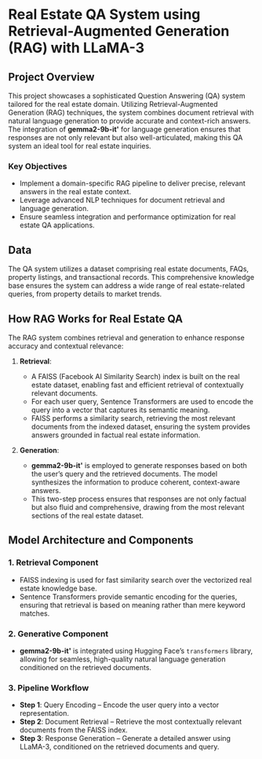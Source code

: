 # Real Estate QA System using Retrieval-Augmented Generation (RAG) with LLaMA-3

## Project Overview
This project showcases a sophisticated Question Answering (QA) system tailored for the real estate domain. Utilizing Retrieval-Augmented Generation (RAG) techniques, the system combines document retrieval with natural language generation to provide accurate and context-rich answers. The integration of **gemma2-9b-it'** for language generation ensures that responses are not only relevant but also well-articulated, making this QA system an ideal tool for real estate inquiries.

### Key Objectives
- Implement a domain-specific RAG pipeline to deliver precise, relevant answers in the real estate context.
- Leverage advanced NLP techniques for document retrieval and language generation.
- Ensure seamless integration and performance optimization for real estate QA applications.

## Data
The QA system utilizes a dataset comprising real estate documents, FAQs, property listings, and transactional records. This comprehensive knowledge base ensures the system can address a wide range of real estate-related queries, from property details to market trends.

## How RAG Works for Real Estate QA
The RAG system combines retrieval and generation to enhance response accuracy and contextual relevance:

1. **Retrieval**:
   - A FAISS (Facebook AI Similarity Search) index is built on the real estate dataset, enabling fast and efficient retrieval of contextually relevant documents.
   - For each user query, Sentence Transformers are used to encode the query into a vector that captures its semantic meaning.
   - FAISS performs a similarity search, retrieving the most relevant documents from the indexed dataset, ensuring the system provides answers grounded in factual real estate information.

2. **Generation**:
   - **gemma2-9b-it'** is employed to generate responses based on both the user’s query and the retrieved documents. The model synthesizes the information to produce coherent, context-aware answers.
   - This two-step process ensures that responses are not only factual but also fluid and comprehensive, drawing from the most relevant sections of the real estate dataset.

## Model Architecture and Components
### 1. **Retrieval Component**
   - FAISS indexing is used for fast similarity search over the vectorized real estate knowledge base.
   - Sentence Transformers provide semantic encoding for the queries, ensuring that retrieval is based on meaning rather than mere keyword matches.

### 2. **Generative Component**
   - **gemma2-9b-it'** is integrated using Hugging Face’s `transformers` library, allowing for seamless, high-quality natural language generation conditioned on the retrieved documents.

### 3. **Pipeline Workflow**
   - **Step 1**: Query Encoding – Encode the user query into a vector representation.
   - **Step 2**: Document Retrieval – Retrieve the most contextually relevant documents from the FAISS index.
   - **Step 3**: Response Generation – Generate a detailed answer using LLaMA-3, conditioned on the retrieved documents and query.

